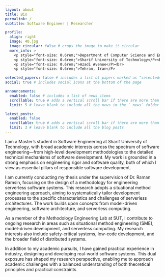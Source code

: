 ```yaml
---
layout: about
title: Bio
permalink: /
subtitle: Software Engineer | Researcher

profile:
  align: right
  image: 40.jpg
  image_circular: false # crops the image to make it circular
  more_info: >
    <p style="font-size: 0.6rem;">Department of Computer Science and Engineering</P><br>
    <p style="font-size: 0.6rem;">Sharif University of Technology</P><br>
    <p style="font-size: 0.6rem;">Azadi Avenue</P><br>
    <p style="font-size: 0.6rem;">Tehran, Iran</P>

selected_papers: false # includes a list of papers marked as "selected={true}"
social: true # includes social icons at the bottom of the page

announcements:
  enabled: false # includes a list of news items
  scrollable: true # adds a vertical scroll bar if there are more than 3 news items
  limit: 5 # leave blank to include all the news in the `_news` folder

latest_posts:
  enabled: false
  scrollable: true # adds a vertical scroll bar if there are more than 3 new posts items
  limit: 3 # leave blank to include all the blog posts
---
```


I am a Master’s student in Software Engineering at Sharif University of Technology, with broad academic interests across the spectrum of software engineering—from high-level development methodologies to the detailed technical mechanisms of software development. My work is grounded in a strong emphasis on engineering rigor and software quality, both of which I view as essential pillars of responsible software development.

I am currently conducting my thesis under the supervision of Dr. Raman Ramsin, focusing on the design of a methodology for engineering serverless software systems. This research adopts a situational method engineering approach, aiming to systematically tailor development processes to the specific characteristics and challenges of serverless architectures. The work builds upon concepts from model-driven engineering, software architecture, and serverless computing.

As a member of the Methodology Engineering Lab at SUT, I contribute to ongoing research in areas such as situational method engineering (SME), model-driven development, and serverless computing. My research interests also include safety-critical systems, low-code development, and the broader field of distributed systems.

In addition to my academic pursuits, I have gained practical experience in industry, designing and developing real-world software systems. This dual exposure has shaped my research perspective, enabling me to approach academic challenges with a balanced understanding of both theoretical principles and practical constraints.
